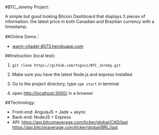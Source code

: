 #BTC_Jeremy Project:

A simple but good looking Bitcoin Dashboard that displays 3 pieces of information: the latest price in both Canadian and Brazilian currency with a timestamp.

##Online Demo：
- [warm-citadel-8573.herokuapp.com](http://warm-citadel-8573.herokuapp.com)

	
##Instruction (local test):


1. `git clone https://github.com/tsgxxz/BTC_Jeremy.git`

2. Make sure you have the latest Node.js and express installed

3. Go to the project directory, type `npm start` in terminal
4. open [http://localhost:3000/](http://localhost:3000/) in a browser


##Technology:

- Front-end: AngulaJS + Jade + async
- Back-end: NodeJS + Express
- API: 
	https://api.bitcoinaverage.com/ticker/global/CAD/last
	https://api.bitcoinaverage.com/ticker/global/BRL/last
